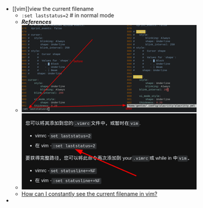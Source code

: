- [[vim]]view the current filename
  * `:set laststatus=2` # in normal mode
  * ***References***
  * ![image.png](../assets/image_1664599143765_0.png)
  * ![image.png](../assets/image_1664599170405_0.png)
  * [How can I constantly see the current filename in vim?](https://unix.stackexchange.com/questions/111558/how-can-i-constantly-see-the-current-filename-in-vim)
-